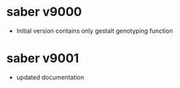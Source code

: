 # saber v9000

* Initial version contains only gestalt genotyping function

# saber v9001

* updated documentation
